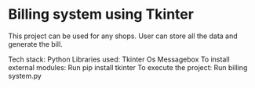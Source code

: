 # Billing system using Tkinter
This project can be used for any shops. User can store all the data and generate the bill.

Tech stack:
Python
Libraries used:
Tkinter
Os
Messagebox
To install external modules:
Run pip install tkinter
To execute the project:
Run billing system.py
